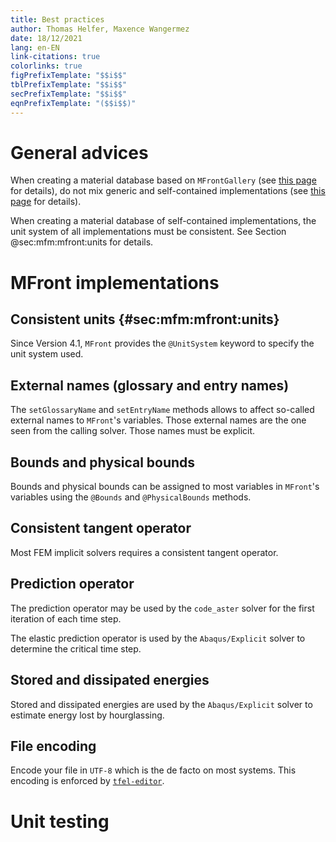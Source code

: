 ```yaml
---
title: Best practices
author: Thomas Helfer, Maxence Wangermez
date: 18/12/2021
lang: en-EN
link-citations: true
colorlinks: true
figPrefixTemplate: "$$i$$"
tblPrefixTemplate: "$$i$$"
secPrefixTemplate: "$$i$$"
eqnPrefixTemplate: "($$i$$)"
---
```


# General advices

When creating a material database based on `MFrontGallery` (see [this
page](creating-derived-project.html) for details), do not mix generic
and self-contained implementations (see [this page](index.html) for
details).

When creating a material database of self-contained implementations, the
unit system of all implementations must be consistent. See Section
@sec:mfm:mfront:units for details.

# MFront implementations

## Consistent units {#sec:mfm:mfront:units}

Since Version 4.1, `MFront` provides the `@UnitSystem` keyword to
specify the unit system used.

## External names (glossary and entry names)

The `setGlossaryName` and `setEntryName` methods allows to affect
so-called external names to `MFront`'s variables. Those external names
are the one seen from the calling solver. Those names must be explicit.

## Bounds and physical bounds

Bounds and physical bounds can be assigned to most variables in
`MFront`'s variables using the `@Bounds` and `@PhysicalBounds` methods.

## Consistent tangent operator

Most FEM implicit solvers requires a consistent tangent operator.

## Prediction operator

The prediction operator may be used by the `code_aster` solver for the
first iteration of each time step.

The elastic prediction operator is used by the `Abaqus/Explicit` solver
to determine the critical time step.

## Stored and dissipated energies

Stored and dissipated energies are used by the `Abaqus/Explicit` solver
to estimate energy lost by hourglassing.

## File encoding

Encode your file in `UTF-8` which is the de facto on most systems. This
encoding is enforced by
[`tfel-editor`](https://github.com/thelfer/tfel-editor).

# Unit testing